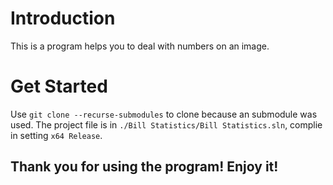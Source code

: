 # Introduction
This is a program helps you to deal with numbers on an image.
# Get Started
Use `git clone --recurse-submodules` to clone because an submodule was used.
The project file is in `./Bill Statistics/Bill Statistics.sln`, complie in setting `x64 Release`.

## Thank you for using the program! Enjoy it!
